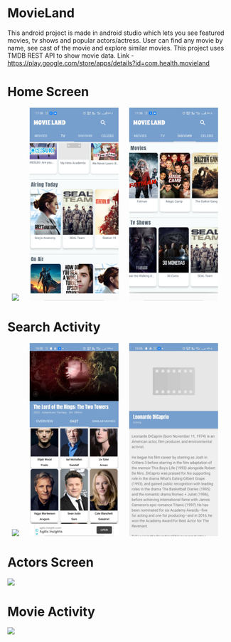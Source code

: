 # MovieLand
This android project is made in android studio which lets you see featured movies, tv shows and popular actors/actress. User can find any movie by name, see cast of the movie and explore similar movies. 
This project uses TMDB REST API to show movie data.
Link - https://play.google.com/store/apps/details?id=com.health.movieland

# Home Screen
<img src="Screenshots/img_2.jpg" width="200" hspace="10">   <img src="Screenshots/im6.jpg" width="200" hspace="10">    <img src="Screenshots/im5.jpg" width="200" hspace="10">

# Search Activity
<img src="Screenshots/img_5.jpg" width="200" hspace="10">  <img src="Screenshots/search.jpg" width="200" hspace="10">  <img src="Screenshots/search2.jpg" width="200" hspace="10">  

# Actors Screen
<img src="Screenshots/Screenshot_2020-10-28-14-15-09-36_67ef6253042c53f51dcc407f80548df2.jpg" width="200">

# Movie Activity
<img src="Screenshots/Screenshot_2020-10-28-14-15-45-87_67ef6253042c53f51dcc407f80548df2.jpg" width="200">


